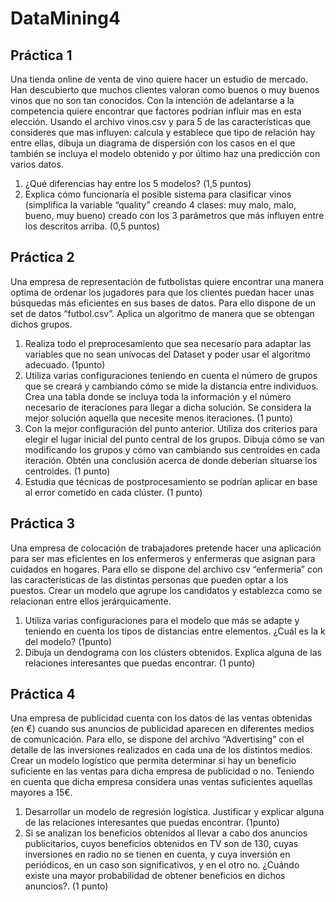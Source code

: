 # DataMining4

## Práctica 1
Una tienda online de venta de vino quiere hacer un estudio de mercado. Han descubierto que muchos clientes valoran como buenos o muy buenos vinos que no son tan conocidos. Con la intención de adelantarse a la competencia quiere encontrar que factores podrían influir mas en esta elección. Usando el archivo vinos.csv y para 5 de las características que consideres que mas influyen: calcula y establece que tipo de relación hay entre ellas, dibuja un diagrama de dispersión con los casos en el que también se incluya el modelo obtenido y por último haz una predicción con varios datos.
1) ¿Qué diferencias hay entre los 5 modelos? (1,5 puntos)
2) Explica cómo funcionaría el posible sistema para clasificar vinos (simplifica la variable “quality”
creando 4 clases: muy malo, malo, bueno, muy bueno) creado con los 3 parámetros que más influyen entre los descritos arriba. (0,5 puntos)


## Práctica 2
Una empresa de representación de futbolistas quiere encontrar una manera optima de ordenar los jugadores para que los clientes puedan hacer unas búsquedas más eficientes en sus bases de datos. Para ello dispone de un set de datos “futbol.csv”. Aplica un algoritmo de manera que se obtengan dichos grupos.
1) Realiza todo el preprocesamiento que sea necesario para adaptar las variables que no sean unívocas del Dataset y poder usar el algoritmo adecuado. (1punto)
2) Utiliza varias configuraciones teniendo en cuenta el número de grupos que se creará y cambiando cómo se mide la distancia entre individuos. Crea una tabla donde se incluya toda la información y el número necesario de iteraciones para llegar a dicha solución. Se considera la mejor solución aquella que necesite menos iteraciones. (1 punto)
3) Con la mejor configuración del punto anterior. Utiliza dos criterios para elegir el lugar inicial del punto central de los grupos. Dibuja cómo se van modificando los grupos y cómo van cambiando sus centroides en cada iteración. Obtén una conclusión acerca de donde deberían situarse los centroides. (1 punto)
4) Estudia que técnicas de postprocesamiento se podrían aplicar en base al error cometido en cada clúster. (1 punto)


## Práctica 3
Una empresa de colocación de trabajadores pretende hacer una aplicación para ser mas eficientes en los enfermeros y enfermeras que asignan para cuidados en hogares. Para ello se dispone del archivo csv “enfermeria” con las características de las distintas personas que pueden optar a los puestos. Crear un modelo que agrupe los candidatos y establezca como se relacionan entre ellos jerárquicamente.
1) Utiliza varias configuraciones para el modelo que más se adapte y teniendo en cuenta los tipos de distancias entre elementos. ¿Cuál es la k del modelo? (1punto)
2) Dibuja un dendograma con los clústers obtenidos. Explica alguna de las relaciones interesantes que puedas encontrar. (1 punto)


## Práctica 4
Una empresa de publicidad cuenta con los datos de las ventas obtenidas (en €) cuando sus anuncios de publicidad aparecen en diferentes medios de comunicación. Para ello, se dispone del archivo “Advertising” con el detalle de las inversiones realizados en cada una de los distintos medios. Crear un modelo logístico que permita determinar si hay un beneficio suficiente en las ventas para dicha empresa de publicidad o no. Teniendo en cuenta que dicha empresa considera unas ventas suficientes aquellas mayores a 15€.
1) Desarrollar un modelo de regresión logística. Justificar y explicar alguna de las relaciones interesantes que puedas encontrar. (1punto)
2) Si se analizan los beneficios obtenidos al llevar a cabo dos anuncios publicitarios, cuyos beneficios obtenidos en TV son de 130, cuyas inversiones en radio no se tienen en cuenta, y cuya inversión en periódicos, en un caso son significativos, y en el otro no. ¿Cuándo existe una mayor probabilidad de obtener beneficios en dichos anuncios?. (1 punto)

